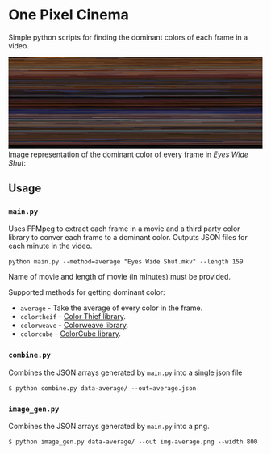 # One Pixel Cinema

Simple python scripts for finding the dominant colors of each frame in a video.


![](/documentation/eyes-average.png?raw=true "Eyes Wide Shut as a Image")
Image representation of the dominant color of every frame in *Eyes Wide Shut*:


## Usage

### `main.py`
Uses FFMpeg to extract each frame in a movie and a third party color library to conver each frame to a dominant color. Outputs JSON files for each minute in the video.

```
python main.py --method=average "Eyes Wide Shut.mkv" --length 159
```

Name of movie and length of movie (in minutes) must be provided.

Supported methods for getting dominant color:
* `average` - Take the average of every color in the frame.
* `colortheif` - [Color Thief library][colorthief].
* `colorweave` - [Colorweave library][colorweave].
* `colorcube` - [ColorCube library][colorcube].

### `combine.py`
Combines the JSON arrays generated by `main.py` into a single json file

```
$ python combine.py data-average/ --out=average.json
```

### `image_gen.py`
Combines the JSON arrays generated by `main.py` into a png.

```
$ python image_gen.py data-average/ --out img-average.png --width 800
```


[colorthief]: https://github.com/fengsp/color-thief-py
[colorweave]: https://github.com/jyotiska/colorweave
[colorcube]: https://github.com/pixelogik/ColorCube
